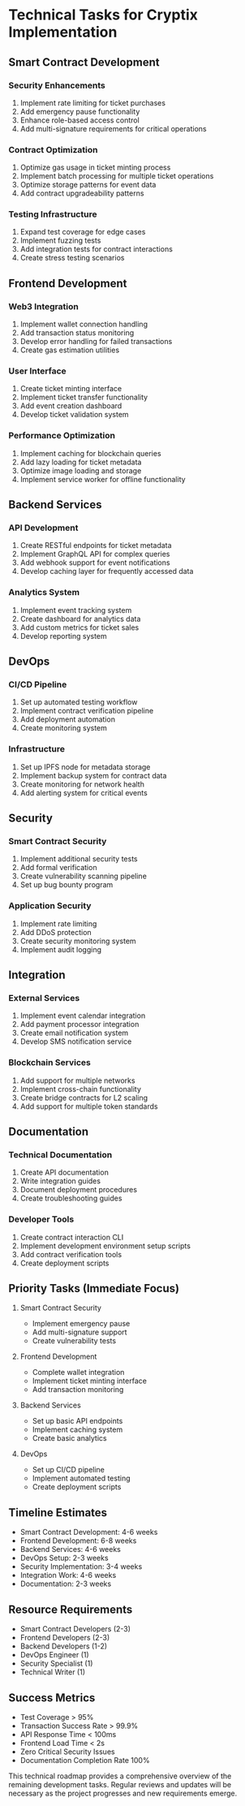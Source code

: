 # Technical Tasks for Cryptix Implementation

## Smart Contract Development

### Security Enhancements
1. Implement rate limiting for ticket purchases
2. Add emergency pause functionality
3. Enhance role-based access control
4. Add multi-signature requirements for critical operations

### Contract Optimization
1. Optimize gas usage in ticket minting process
2. Implement batch processing for multiple ticket operations
3. Optimize storage patterns for event data
4. Add contract upgradeability patterns

### Testing Infrastructure
1. Expand test coverage for edge cases
2. Implement fuzzing tests
3. Add integration tests for contract interactions
4. Create stress testing scenarios

## Frontend Development

### Web3 Integration
1. Implement wallet connection handling
2. Add transaction status monitoring
3. Develop error handling for failed transactions
4. Create gas estimation utilities

### User Interface
1. Create ticket minting interface
2. Implement ticket transfer functionality
3. Add event creation dashboard
4. Develop ticket validation system

### Performance Optimization
1. Implement caching for blockchain queries
2. Add lazy loading for ticket metadata
3. Optimize image loading and storage
4. Implement service worker for offline functionality

## Backend Services

### API Development
1. Create RESTful endpoints for ticket metadata
2. Implement GraphQL API for complex queries
3. Add webhook support for event notifications
4. Develop caching layer for frequently accessed data

### Analytics System
1. Implement event tracking system
2. Create dashboard for analytics data
3. Add custom metrics for ticket sales
4. Develop reporting system

## DevOps

### CI/CD Pipeline
1. Set up automated testing workflow
2. Implement contract verification pipeline
3. Add deployment automation
4. Create monitoring system

### Infrastructure
1. Set up IPFS node for metadata storage
2. Implement backup system for contract data
3. Create monitoring for network health
4. Add alerting system for critical events

## Security

### Smart Contract Security
1. Implement additional security tests
2. Add formal verification
3. Create vulnerability scanning pipeline
4. Set up bug bounty program

### Application Security
1. Implement rate limiting
2. Add DDoS protection
3. Create security monitoring system
4. Implement audit logging

## Integration

### External Services
1. Implement event calendar integration
2. Add payment processor integration
3. Create email notification system
4. Develop SMS notification service

### Blockchain Services
1. Add support for multiple networks
2. Implement cross-chain functionality
3. Create bridge contracts for L2 scaling
4. Add support for multiple token standards

## Documentation

### Technical Documentation
1. Create API documentation
2. Write integration guides
3. Document deployment procedures
4. Create troubleshooting guides

### Developer Tools
1. Create contract interaction CLI
2. Implement development environment setup scripts
3. Add contract verification tools
4. Create deployment scripts

## Priority Tasks (Immediate Focus)

1. Smart Contract Security
   - Implement emergency pause
   - Add multi-signature support
   - Create vulnerability tests

2. Frontend Development
   - Complete wallet integration
   - Implement ticket minting interface
   - Add transaction monitoring

3. Backend Services
   - Set up basic API endpoints
   - Implement caching system
   - Create basic analytics

4. DevOps
   - Set up CI/CD pipeline
   - Implement automated testing
   - Create deployment scripts

## Timeline Estimates

- Smart Contract Development: 4-6 weeks
- Frontend Development: 6-8 weeks
- Backend Services: 4-6 weeks
- DevOps Setup: 2-3 weeks
- Security Implementation: 3-4 weeks
- Integration Work: 4-6 weeks
- Documentation: 2-3 weeks

## Resource Requirements

- Smart Contract Developers (2-3)
- Frontend Developers (2-3)
- Backend Developers (1-2)
- DevOps Engineer (1)
- Security Specialist (1)
- Technical Writer (1)

## Success Metrics

- Test Coverage > 95%
- Transaction Success Rate > 99.9%
- API Response Time < 100ms
- Frontend Load Time < 2s
- Zero Critical Security Issues
- Documentation Completion Rate 100%

This technical roadmap provides a comprehensive overview of the remaining development tasks. Regular reviews and updates will be necessary as the project progresses and new requirements emerge.
